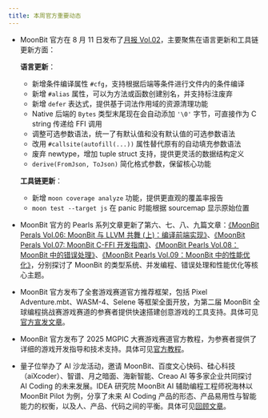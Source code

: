 ```yaml
---
title: 本周官方重要动态
---
```


- MoonBit 官方在 8 月 11 日发布了[月报 Vol.02](https://www.moonbitlang.cn/weekly-updates/2025/08/11/index)，主要聚焦在语言更新和工具链更新方面：

  **语言更新**：
  - 新增条件编译属性 `#cfg`，支持根据后端等条件进行文件内的条件编译
  - 新增 `#alias` 属性，可以为方法或函数创建别名，并支持标注废弃
  - 新增 `defer` 表达式，提供基于词法作用域的资源清理功能
  - Native 后端的 `Bytes` 类型末尾现在会自动添加 `'\0'` 字节，可直接作为 C string 传递给 FFI 调用
  - 调整可选参数语法，统一了有默认值和没有默认值的可选参数语法
  - 改用 `#callsite(autofill(...))` 属性替代原有的自动填充参数语法
  - 废弃 newtype，增加 tuple struct 支持，提供更灵活的数据结构定义
  - `derive(FromJson, ToJson)` 简化格式参数，保留核心功能

  **工具链更新**：
  - 新增 `moon coverage analyze` 功能，提供更直观的覆盖率报告
  - `moon test --target js` 在 panic 时能根据 sourcemap 显示原始位置

- MoonBit 官方的 Pearls 系列文章更新了第六、七、八、九篇文章：[《MoonBit Perals Vol.06: MoonBit 与 LLVM 共舞 (上)：编译前端实现》](https://mp.weixin.qq.com/s/vX5hxp7jVDU8_KCEZlrmAg)、[《MoonBit Perals Vol.07: MoonBit C-FFI 开发指南》](https://mp.weixin.qq.com/s/F3rnGm9W94BMPDp9zuitoQ)、[《MoonBit Pearls Vol.08：MoonBit 中的错误处理》](https://mp.weixin.qq.com/s/KX41WgzgvSMoXiZbwpOlWQ)、[《MoonBit Pearls Vol.09：MoonBit 中的性能优化》](https://mp.weixin.qq.com/s/adAuAwhQC7Ot2o7xpXM78w)，分别探讨了 MoonBit 的类型系统、并发编程、错误处理和性能优化等核心主题。
- MoonBit 官方发布了全套游戏赛道官方推荐框架，包括 Pixel Adventure.mbt、WASM-4、Selene 等框架全面开放，为第二届 MoonBit 全球编程挑战赛游戏赛道的参赛者提供快速搭建创意游戏的工具支持。具体可见[官方宣发文章](https://mp.weixin.qq.com/s/CvXmINTA1DENXSmE93Yn3g)。
- MoonBit 官方发布了 2025 MGPIC 大赛游戏赛道官方教程，为参赛者提供了详细的游戏开发指导和技术支持。具体可见[官方教程](https://mp.weixin.qq.com/s/qyci1ZbZOItkmBG70RX1pg)。
- 量子位举办了 AI 沙龙活动，邀请 MoonBit、百度文心快码、硅心科技（aiXcoder）、智谱、月之暗面、海新智能、Creao AI 等多家企业共同探讨 AI Coding 的未来发展。IDEA 研究院 MoonBit AI 辅助编程工程师祝海林以 MoonBit Pilot 为例，分享了未来 AI Coding 产品的形态、产品易用性与智能能力的权衡，以及人、产品、代码之间的平衡。具体可见[回顾文章](https://mp.weixin.qq.com/s/qyci1ZbZOItkmBG70RX1pg)。
